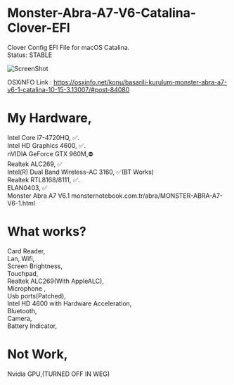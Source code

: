 # Monster-Abra-A7-V6-Catalina-Clover-EFI
Clover Config EFI File for macOS Catalina.  
Status: STABLE

![ScreenShot](https://osxinfo.net/eklentiler/ekran-resmi-2020-03-09-09-33-24-png.17083/)

OSXiNFO Link : https://osxinfo.net/konu/basarili-kurulum-monster-abra-a7-v6-1-catalina-10-15-3.13007/#post-84080

# My Hardware,

Intel Core i7-4720HQ, ✅.   
Intel HD Graphics 4600, ✅.    
nVIDIA GeForce GTX 960M,⛔️   
Realtek ALC269, ✅   
Intel(R) Dual Band Wireless-AC 3160, ✅(BT Works)   
Realtek RTL8168/8111, ✅.   
ELAN0403, ✅   
Monster Abra A7 V6.1 monsternotebook.com.tr/abra/MONSTER-ABRA-A7-V6-1.html 

# What works?  
Card Reader,     
Lan,
Wifi,   
Screen Brightness,   
Touchpad,      
Realtek ALC269(With AppleALC),    
Microphone ,      
Usb ports(Patched),    
Intel HD 4600 with Hardware Acceleration,  
Bluetooth,  
Camera,    
Battery Indicator,

# Not Work,
Nvidia GPU,(TURNED OFF IN WEG)

